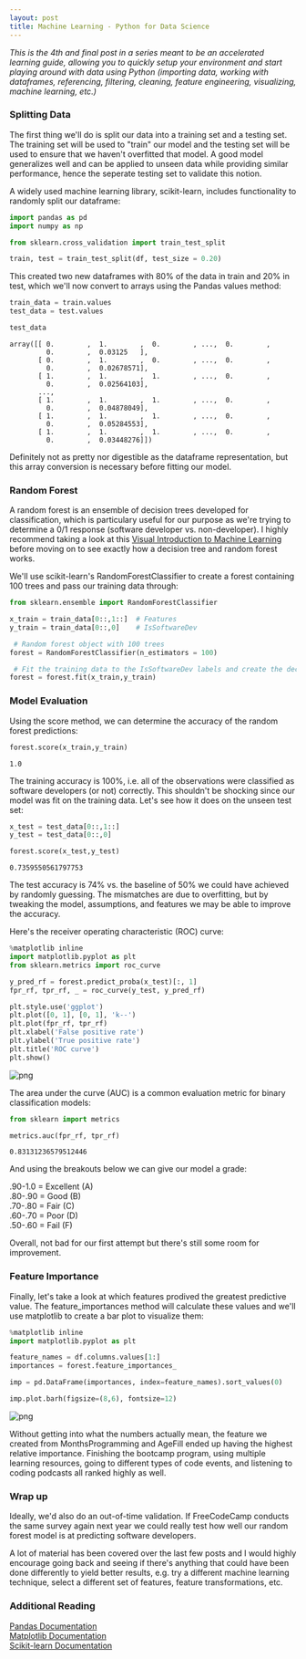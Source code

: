 ```yaml
---
layout: post
title: Machine Learning - Python for Data Science
---
```


*This is the 4th and final post in a series meant to be an accelerated learning guide, allowing you to quickly setup your environment and start playing around with data using Python (importing data, working with dataframes, referencing, filtering, cleaning, feature engineering, visualizing, machine learning, etc.)*

### Splitting Data

The first thing we'll do is split our data into a training set and a testing set. The training set will be used to "train" our model and the testing set will be used to ensure that we haven't overfitted that model. A good model generalizes well and can be applied to unseen data while providing similar performance, hence the seperate testing set to validate this notion.

A widely used machine learning library, scikit-learn, includes functionality to randomly split our dataframe:


```python
import pandas as pd
import numpy as np

from sklearn.cross_validation import train_test_split

train, test = train_test_split(df, test_size = 0.20)
```

This created two new dataframes with 80% of the data in train and 20% in test, which we'll now convert to arrays using the Pandas values method:


```python
train_data = train.values
test_data = test.values

test_data
```




    array([[ 0.        ,  1.        ,  0.        , ...,  0.        ,
             0.        ,  0.03125   ],
           [ 0.        ,  1.        ,  0.        , ...,  0.        ,
             0.        ,  0.02678571],
           [ 1.        ,  1.        ,  1.        , ...,  0.        ,
             0.        ,  0.02564103],
           ..., 
           [ 1.        ,  1.        ,  1.        , ...,  0.        ,
             0.        ,  0.04878049],
           [ 1.        ,  1.        ,  1.        , ...,  0.        ,
             0.        ,  0.05284553],
           [ 1.        ,  1.        ,  1.        , ...,  0.        ,
             0.        ,  0.03448276]])



Definitely not as pretty nor digestible as the dataframe representation, but this array conversion is necessary before fitting our model.

### Random Forest

A random forest is an ensemble of decision trees developed for classification, which is particulary useful for our purpose as we're trying to determine a 0/1 response (software developer vs. non-developer). I highly recommend taking a look at this [Visual Introduction to Machine Learning](http://www.r2d3.us/visual-intro-to-machine-learning-part-1/ "Visual Intro") before moving on to see exactly how a decision tree and random forest works.

We'll use scikit-learn's RandomForestClassifier to create a forest containing 100 trees and pass our training data through:


```python
from sklearn.ensemble import RandomForestClassifier 

x_train = train_data[0::,1::]  # Features
y_train = train_data[0::,0]    # IsSoftwareDev

 # Random forest object with 100 trees
forest = RandomForestClassifier(n_estimators = 100)

 # Fit the training data to the IsSoftwareDev labels and create the decision trees
forest = forest.fit(x_train,y_train)
```

### Model Evaluation

Using the score method, we can determine the accuracy of the random forest predictions:


```python
forest.score(x_train,y_train)
```




    1.0



The training accuracy is 100%, i.e. all of the observations were classified as software developers (or not) correctly. This shouldn't be shocking since our model was fit on the training data. Let's see how it does on the unseen test set:


```python
x_test = test_data[0::,1::]
y_test = test_data[0::,0]

forest.score(x_test,y_test)
```




    0.7359550561797753



The test accuracy is 74% vs. the baseline of 50% we could have achieved by randomly guessing. The mismatches are due to overfitting, but by tweaking the model, assumptions, and features we may be able to improve the accuracy.

Here's the receiver operating characteristic (ROC) curve:


```python
%matplotlib inline
import matplotlib.pyplot as plt
from sklearn.metrics import roc_curve

y_pred_rf = forest.predict_proba(x_test)[:, 1]
fpr_rf, tpr_rf, _ = roc_curve(y_test, y_pred_rf)

plt.style.use('ggplot')
plt.plot([0, 1], [0, 1], 'k--')
plt.plot(fpr_rf, tpr_rf)
plt.xlabel('False positive rate')
plt.ylabel('True positive rate')
plt.title('ROC curve')
plt.show()
```


![png](https://mbalar.github.io/img/output_19_0.png)


The area under the curve (AUC) is a common evaluation metric for binary classification models:



```python
from sklearn import metrics

metrics.auc(fpr_rf, tpr_rf)
```


    0.83131236579512446

And using the breakouts below we can give our model a grade:

.90-1.0 = Excellent (A)  
.80-.90 = Good (B)  
.70-.80 = Fair (C)  
.60-.70 = Poor (D)  
.50-.60 = Fail (F)  


Overall, not bad for our first attempt but there's still some room for improvement.

### Feature Importance

Finally, let's take a look at which features prodived the greatest predictive value. The feature_importances method will calculate these values and we'll use matplotlib to create a bar plot to visualize them:


```python
%matplotlib inline
import matplotlib.pyplot as plt

feature_names = df.columns.values[1:]
importances = forest.feature_importances_

imp = pd.DataFrame(importances, index=feature_names).sort_values(0)

imp.plot.barh(figsize=(8,6), fontsize=12)
```








![png](https://mbalar.github.io/img/output_25_1.png)


Without getting into what the numbers actually mean, the feature we created from MonthsProgramming and AgeFill ended up having the highest relative importance. Finishing the bootcamp program, using multiple learning resources, going to different types of code events, and listening to coding podcasts all ranked highly as well.

### Wrap up

Ideally, we'd also do an out-of-time validation. If FreeCodeCamp conducts the same survey again next year we could really test how well our random forest model is at predicting software developers.

A lot of material has been covered over the last few posts and I would highly encourage going back and seeing if there's anything that could have been done differently to yield better results, e.g. try a different machine learning technique, select a different set of features, feature transformations, etc.

### Additional Reading

[Pandas Documentation](http://pandas.pydata.org/pandas-docs/stable/index.html "Pandas Documentation")  
[Matplotlib Documentation](http://matplotlib.org/contents.html "Matplotlib Documentation")  
[Scikit-learn Documentation](http://scikit-learn.org/dev/index.html "Scikit Documentation")
